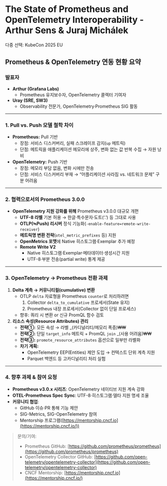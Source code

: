 # The State of Prometheus and OpenTelemetry Interoperability - Arthur Sens & Juraj Michálek

다중 선택: KubeCon 2025 EU

## Prometheus & OpenTelemetry 연동 현황 요약

### 발표자

- **Arthur (Grafana Labs)**
    - Prometheus 유지보수자, OpenTelemetry 콜렉터 기여자
- **Uray (SRE, SW3)**
    - Observability 전문가, OpenTelemetry·Prometheus SIG 활동

---

### 1. Pull vs. Push 모델 철학 차이

- **Prometheus:** Pull 기반
    - 장점: 서비스 디스커버리, 실패 스크레이프 감지(`up` 메트릭)
    - 단점: 메트릭을 애플리케이션 메모리에 상주, 변화 없는 값 반복 수집 → 자원 낭비
- **OpenTelemetry:** Push 기반
    - 장점: 메모리 부담 없음, 변화 시에만 전송
    - 단점: 서비스 디스커버리 부재 → “어플리케이션 사라짐 vs. 네트워크 문제” 구분 어려움

---

### 2. 협력으로서의 Prometheus 3.0.0

- **OpenTelemetry 지원 강화를 위해** Prometheus v3.0.0 대규모 개편
    - **UTF-8 라벨** 기본 허용 → 한글·특수문자·도트(‘.’) 등 그대로 사용
    - **OTLP(≒Push) 리시버** 정식 기능화(`-enable-feature=remote-write-receiver`)
    - **메트릭명 변환 전략**(`otel_metric_prefixes` 등) 지원
    - **OpenMetrics 포맷**에 Native 히스토그램·Exemplar 추가 예정
    - **Remote Write V2**
        - Native 히스토그램·Exemplar·메타데이터·생성시간 지원
        - UTF-8·부분 전송(partial write) 통계 제공

---

### 3. OpenTelemetry → Prometheus 전환 과제

1. **Delta 계측 → 커뮤니티컬(cumulative) 변환**
    - OTLP `delta` 자료형을 Prometheus `counter`로 처리하려면
        1. Collector `delta_to_cumulative` 프로세서(State 유지)
        2. Prometheus 내장 프로세서(Collector 없이 단일 프로세스)
    - 향후: 쿼리 시 변환 or 신규 PromQL 함수 검토
2. **리소스 속성(Resource Attributes) 관리**
    - **전략①:** 모든 속성 → 라벨 _(카디널리티/메모리 폭증)₩₩
    - **전략②:** 단일 `target_info` 메트릭 + PromQL `join` _(사용 어려움)₩₩
    - **전략③:** `promote_resource_attributes` 옵션으로 일부만 라벨화
    - **차기 계획:**
        - OpenTelemetry EEP(Entities) 제안 도입 → 컨텍스트 단위 계측 지원
        - Parquet 백엔드 등 고카디널리티 처리 실험

---

### 4. 향후 과제 & 참여 요청

- **Prometheus v3.0.x 시리즈**: OpenTelemetry 네이티브 지원 계속 강화
- **OTEL-Prometheus Spec Sync**: UTF-8·히스토그램·델타 지원 명세 조율
- **커뮤니티 협업**:
    - GitHub 이슈·PR 통해 기능 제안
    - SIG-Metrics, SIG-OpenTelemetry 참여
    - Mentorship 프로그램([https://mentorship.cncf.io](https://mentorship.cncf.io/))

> 문의/기여:
> 
> - Prometheus GitHub: [https://github.com/prometheus/prometheus](https://github.com/prometheus/prometheus)
> - OpenTelemetry Collector GitHub: [https://github.com/open-telemetry/opentelemetry-collector](https://github.com/open-telemetry/opentelemetry-collector)
> - CNCF Mentorship: [https://mentorship.cncf.io](https://mentorship.cncf.io/)